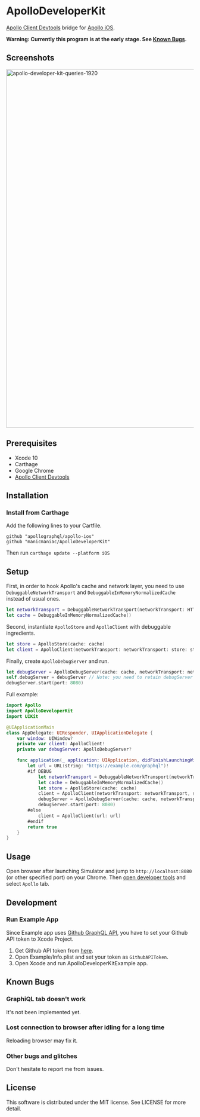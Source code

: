 ApolloDeveloperKit
==================

[Apollo Client Devtools](https://github.com/apollographql/apollo-client-devtools) bridge for [Apollo iOS](https://github.com/apollographql/apollo-ios).

**Warning: Currently this program is at the early stage. See [Known Bugs](#known-bugs).**

Screenshots
-----------

<img width="960" alt="apollo-developer-kit-queries-1920" src="https://user-images.githubusercontent.com/1672393/59568132-81a20180-90b1-11e9-9207-b2070b26e790.png">

Prerequisites
-------------

- Xcode 10
- Carthage
- Google Chrome
- [Apollo Client Devtools](https://github.com/apollographql/apollo-client-devtools)

Installation
------------

### Install from Carthage

Add the following lines to your Cartfile.

```
github "apollographql/apollo-ios"
github "manicmaniac/ApolloDeveloperKit"
```

Then run `carthage update --platform iOS`

Setup
-----

First, in order to hook Apollo's cache and network layer, you need to use `DebuggableNetworkTransport` and `DebuggableInMemoryNormalizedCache` instead of usual ones.

```swift
let networkTransport = DebuggableNetworkTransport(networkTransport: HTTPNetworkTransport(url: url))
let cache = DebuggableInMemoryNormalizedCache()
```

Second, instantiate `ApolloStore` and `ApolloClient` with debuggable ingredients.

```swift
let store = ApolloStore(cache: cache)
let client = ApolloClient(networkTransport: networkTransport: store: store)
```

Finally, create `ApolloDebugServer` and run.

```swift
let debugServer = ApolloDebugServer(cache: cache, networkTransport: networkTransport)
self.debugServer = debugServer // Note: you need to retain debugServer's reference
debugServer.start(port: 8080)
```

Full example:

```swift
import Apollo
import ApolloDeveloperKit
import UIKit

@UIApplicationMain
class AppDelegate: UIResponder, UIApplicationDelegate {
    var window: UIWindow?
    private var client: ApolloClient!
    private var debugServer: ApolloDebugServer?

    func application(_ application: UIApplication, didFinishLaunchingWithOptions launchOptions: [UIApplication.LaunchOptionsKey: Any]?) -> Bool {
        let url = URL(string: "https://example.com/graphql")!
        #if DEBUG
            let networkTransport = DebuggableNetworkTransport(networkTransport: HTTPNetworkTransport(url: url))
            let cache = DebuggableInMemoryNormalizedCache()
            let store = ApolloStore(cache: cache)
            client = ApolloClient(networkTransport: networkTransport, store: store)
            debugServer = ApolloDebugServer(cache: cache, networkTransport: networkTransport)
            debugServer.start(port: 8080)
        #else
            client = ApolloClient(url: url)
        #endif
        return true
    }
}
```

Usage
-----

Open browser after launching Simulator and jump to `http://localhost:8080` (or other specified port) on your Chrome.
Then [open developer tools](https://developers.google.com/web/tools/chrome-devtools/open) and select `Apollo` tab.

Development
-----------

### Run Example App

Since Example app uses [Github GraphQL API](https://developer.github.com/v4/), you have to set your Github API token to Xcode Project.

1. Get Github API token from [here](https://github.com/settings/tokens).
2. Open Example/Info.plist and set your token as `GithubAPIToken`.
3. Open Xcode and run ApolloDeveloperKitExample app.

Known Bugs
----------

### GraphiQL tab doesn't work

It's not been implemented yet.

### Lost connection to browser after idling for a long time

Reloading browser may fix it.

### Other bugs and glitches

Don't hesitate to report me from issues.

License
-------

This software is distributed under the MIT license.
See LICENSE for more detail.
